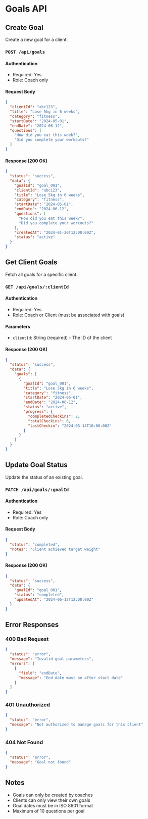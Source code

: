 # Goals API

## Create Goal
Create a new goal for a client.

### `POST /api/goals`

#### Authentication
- Required: Yes
- Role: Coach only

#### Request Body
```json
{
  "clientId": "abc123",
  "title": "Lose 5kg in 6 weeks",
  "category": "fitness",
  "startDate": "2024-05-01",
  "endDate": "2024-06-12",
  "questions": [
    "How did you eat this week?",
    "Did you complete your workouts?"
  ]
}
```

#### Response (200 OK)
```json
{
  "status": "success",
  "data": {
    "goalId": "goal_001",
    "clientId": "abc123",
    "title": "Lose 5kg in 6 weeks",
    "category": "fitness",
    "startDate": "2024-05-01",
    "endDate": "2024-06-12",
    "questions": [
      "How did you eat this week?",
      "Did you complete your workouts?"
    ],
    "createdAt": "2024-01-20T12:00:00Z",
    "status": "active"
  }
}
```

## Get Client Goals
Fetch all goals for a specific client.

### `GET /api/goals/:clientId`

#### Authentication
- Required: Yes
- Role: Coach or Client (must be associated with goals)

#### Parameters
- `clientId`: String (required) - The ID of the client

#### Response (200 OK)
```json
{
  "status": "success",
  "data": {
    "goals": [
      {
        "goalId": "goal_001",
        "title": "Lose 5kg in 6 weeks",
        "category": "fitness",
        "startDate": "2024-05-01",
        "endDate": "2024-06-12",
        "status": "active",
        "progress": {
          "completedCheckins": 2,
          "totalCheckins": 6,
          "lastCheckin": "2024-05-14T10:00:00Z"
        }
      }
    ]
  }
}
```

## Update Goal Status
Update the status of an existing goal.

### `PATCH /api/goals/:goalId`

#### Authentication
- Required: Yes
- Role: Coach only

#### Request Body
```json
{
  "status": "completed",
  "notes": "Client achieved target weight"
}
```

#### Response (200 OK)
```json
{
  "status": "success",
  "data": {
    "goalId": "goal_001",
    "status": "completed",
    "updatedAt": "2024-06-12T12:00:00Z"
  }
}
```

## Error Responses

### 400 Bad Request
```json
{
  "status": "error",
  "message": "Invalid goal parameters",
  "errors": [
    {
      "field": "endDate",
      "message": "End date must be after start date"
    }
  ]
}
```

### 401 Unauthorized
```json
{
  "status": "error",
  "message": "Not authorized to manage goals for this client"
}
```

### 404 Not Found
```json
{
  "status": "error",
  "message": "Goal not found"
}
```

## Notes
- Goals can only be created by coaches
- Clients can only view their own goals
- Goal dates must be in ISO 8601 format
- Maximum of 10 questions per goal 